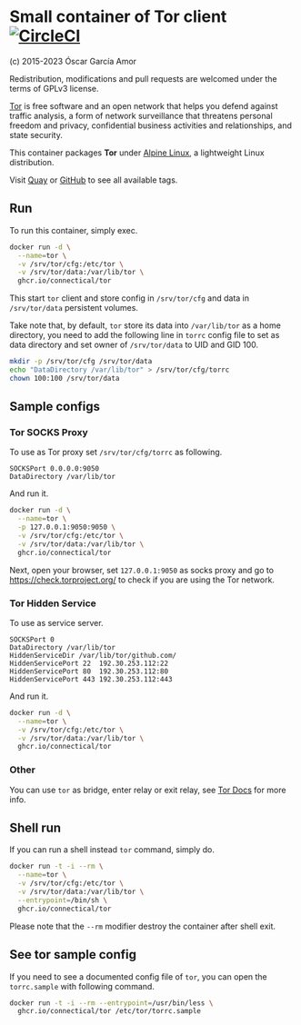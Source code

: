 # Small container of Tor client [![CircleCI](https://circleci.com/gh/ogarcia/docker-tor.svg?style=svg)](https://circleci.com/gh/ogarcia/docker-tor)

(c) 2015-2023 Óscar García Amor

Redistribution, modifications and pull requests are welcomed under the terms
of GPLv3 license.

[Tor][1] is free software and an open network that helps you defend against
traffic analysis, a form of network surveillance that threatens personal
freedom and privacy, confidential business activities and relationships, and
state security.

This container packages **Tor** under [Alpine Linux][2], a lightweight Linux
distribution.

Visit [Quay][3] or [GitHub][4] to see all available tags.

[1]: https://www.torproject.org/
[2]: https://alpinelinux.org/
[3]: https://quay.io/repository/connectical/tor
[4]: https://github.com/orgs/connectical/packages/container/package/tor

## Run

To run this container, simply exec.

```sh
docker run -d \
  --name=tor \
  -v /srv/tor/cfg:/etc/tor \
  -v /srv/tor/data:/var/lib/tor \
  ghcr.io/connectical/tor
```

This start `tor` client and store config in `/srv/tor/cfg` and data in
`/srv/tor/data` persistent volumes.

Take note that, by default, `tor` store its data into `/var/lib/tor` as
a home directory, you need to add the following line in `torrc` config file
to set as data directory and set owner of `/srv/tor/data` to UID and GID 100.

```sh
mkdir -p /srv/tor/cfg /srv/tor/data
echo "DataDirectory /var/lib/tor" > /srv/tor/cfg/torrc
chown 100:100 /srv/tor/data
```

## Sample configs

### Tor SOCKS Proxy

To use as Tor proxy set `/srv/tor/cfg/torrc` as following.

```
SOCKSPort 0.0.0.0:9050
DataDirectory /var/lib/tor
```

And run it.

```sh
docker run -d \
  --name=tor \
  -p 127.0.0.1:9050:9050 \
  -v /srv/tor/cfg:/etc/tor \
  -v /srv/tor/data:/var/lib/tor \
  ghcr.io/connectical/tor
```

Next, open your browser, set `127.0.0.1:9050` as socks proxy and go to
https://check.torproject.org/ to check if you are using the Tor network.

### Tor Hidden Service

To use as service server.

```
SOCKSPort 0
DataDirectory /var/lib/tor
HiddenServiceDir /var/lib/tor/github.com/
HiddenServicePort 22  192.30.253.112:22
HiddenServicePort 80  192.30.253.112:80
HiddenServicePort 443 192.30.253.112:443
```

And run it.

```sh
docker run -d \
  --name=tor \
  -v /srv/tor/cfg:/etc/tor \
  -v /srv/tor/data:/var/lib/tor \
  ghcr.io/connectical/tor
```

### Other

You can use `tor` as bridge, enter relay or exit relay, see [Tor Docs][6]
for more info.

[6]: https://www.torproject.org/docs/documentation.html.en

## Shell run

If you can run a shell instead `tor` command, simply do.

```sh
docker run -t -i --rm \
  --name=tor \
  -v /srv/tor/cfg:/etc/tor \
  -v /srv/tor/data:/var/lib/tor \
  --entrypoint=/bin/sh \
  ghcr.io/connectical/tor
```

Please note that the `--rm` modifier destroy the container after shell exit.

## See tor sample config

If you need to see a documented config file of `tor`, you can open the
`torrc.sample` with following command.

```sh
docker run -t -i --rm --entrypoint=/usr/bin/less \
  ghcr.io/connectical/tor /etc/tor/torrc.sample
```
